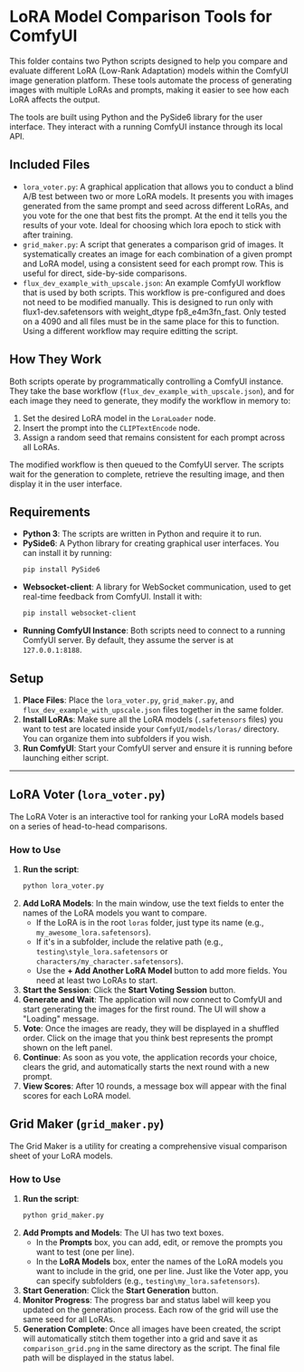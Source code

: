 # LoRA Model Comparison Tools for ComfyUI

This folder contains two Python scripts designed to help you compare and evaluate different LoRA (Low-Rank Adaptation) models within the ComfyUI image generation platform. These tools automate the process of generating images with multiple LoRAs and prompts, making it easier to see how each LoRA affects the output.

The tools are built using Python and the PySide6 library for the user interface. They interact with a running ComfyUI instance through its local API.

## Included Files

* `lora_voter.py`: A graphical application that allows you to conduct a blind A/B test between two or more LoRA models. It presents you with images generated from the same prompt and seed across different LoRAs, and you vote for the one that best fits the prompt. At the end it tells you the results of your vote. Ideal for choosing which lora epoch to stick with after training.
* `grid_maker.py`: A script that generates a comparison grid of images. It systematically creates an image for each combination of a given prompt and LoRA model, using a consistent seed for each prompt row. This is useful for direct, side-by-side comparisons.
* `flux_dev_example_with_upscale.json`: An example ComfyUI workflow that is used by both scripts. This workflow is pre-configured and does not need to be modified manually. This is designed to run only with flux1-dev.safetensors with weight_dtype fp8_e4m3fn_fast. Only tested on a 4090 and all files must be in the same place for this to function. Using a different workflow may require editting the script.

## How They Work

Both scripts operate by programmatically controlling a ComfyUI instance. They take the base workflow (`flux_dev_example_with_upscale.json`), and for each image they need to generate, they modify the workflow in memory to:

1.  Set the desired LoRA model in the `LoraLoader` node.
2.  Insert the prompt into the `CLIPTextEncode` node.
3.  Assign a random seed that remains consistent for each prompt across all LoRAs.

The modified workflow is then queued to the ComfyUI server. The scripts wait for the generation to complete, retrieve the resulting image, and then display it in the user interface.

## Requirements

* **Python 3**: The scripts are written in Python and require it to run.
* **PySide6**: A Python library for creating graphical user interfaces. You can install it by running:
    ```bash
    pip install PySide6
    ```
* **Websocket-client**: A library for WebSocket communication, used to get real-time feedback from ComfyUI. Install it with:
    ```bash
    pip install websocket-client
    ```
* **Running ComfyUI Instance**: Both scripts need to connect to a running ComfyUI server. By default, they assume the server is at `127.0.0.1:8188`.

## Setup

1.  **Place Files**: Place the `lora_voter.py`, `grid_maker.py`, and `flux_dev_example_with_upscale.json` files together in the same folder.
2.  **Install LoRAs**: Make sure all the LoRA models (`.safetensors` files) you want to test are located inside your `ComfyUI/models/loras/` directory. You can organize them into subfolders if you wish.
3.  **Run ComfyUI**: Start your ComfyUI server and ensure it is running before launching either script.

---

## LoRA Voter (`lora_voter.py`)

The LoRA Voter is an interactive tool for ranking your LoRA models based on a series of head-to-head comparisons.

### How to Use

1.  **Run the script**:
    ```bash
    python lora_voter.py
    ```
2.  **Add LoRA Models**: In the main window, use the text fields to enter the names of the LoRA models you want to compare.
    * If the LoRA is in the root `loras` folder, just type its name (e.g., `my_awesome_lora.safetensors`).
    * If it's in a subfolder, include the relative path (e.g., `testing\style_lora.safetensors` or `characters/my_character.safetensors`).
    * Use the **+ Add Another LoRA Model** button to add more fields. You need at least two LoRAs to start.
3.  **Start the Session**: Click the **Start Voting Session** button.
4.  **Generate and Wait**: The application will now connect to ComfyUI and start generating the images for the first round. The UI will show a "Loading" message.
5.  **Vote**: Once the images are ready, they will be displayed in a shuffled order. Click on the image that you think best represents the prompt shown on the left panel.
6.  **Continue**: As soon as you vote, the application records your choice, clears the grid, and automatically starts the next round with a new prompt.
7.  **View Scores**: After 10 rounds, a message box will appear with the final scores for each LoRA model.

## Grid Maker (`grid_maker.py`)

The Grid Maker is a utility for creating a comprehensive visual comparison sheet of your LoRA models.

### How to Use

1.  **Run the script**:
    ```bash
    python grid_maker.py
    ```
2.  **Add Prompts and Models**: The UI has two text boxes.
    * In the **Prompts** box, you can add, edit, or remove the prompts you want to test (one per line).
    * In the **LoRA Models** box, enter the names of the LoRA models you want to include in the grid, one per line. Just like the Voter app, you can specify subfolders (e.g., `testing\my_lora.safetensors`).
3.  **Start Generation**: Click the **Start Generation** button.
4.  **Monitor Progress**: The progress bar and status label will keep you updated on the generation process. Each row of the grid will use the same seed for all LoRAs.
5.  **Generation Complete**: Once all images have been created, the script will automatically stitch them together into a grid and save it as `comparison_grid.png` in the same directory as the script. The final file path will be displayed in the status label.
